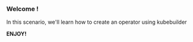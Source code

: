 
<br>

### Welcome !

In this scenario, we'll learn how to create an operator using kubebuilder

**ENJOY!**
